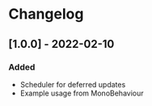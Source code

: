 # Changelog

## [1.0.0] - 2022-02-10

### Added
- Scheduler for deferred updates
- Example usage from MonoBehaviour